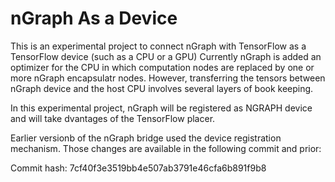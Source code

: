 # nGraph As a Device

This is an experimental project to connect nGraph with TensorFlow as a TensorFlow device (such as a CPU or a GPU)
Currently nGraph is added an optimizer for the CPU in which computation nodes are replaced by one or more nGraph 
encapsulatr nodes. However, transferring the tensors between nGraph device and the host CPU involves several 
layers of book keeping.

In this experimental project, nGraph will be registered as NGRAPH device and will take dvantages of the 
TensorFlow placer. 

Earlier versionb of the nGraph bridge used the device registration mechanism. Those changes
are available in the following commit and prior:

Commit hash: 7cf40f3e3519bb4e507ab3791e46cfa6b891f9b8
